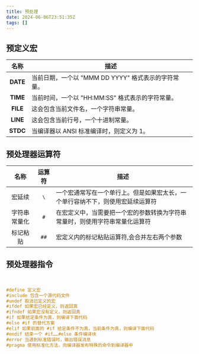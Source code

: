 ```yaml
---
title: 预处理
date: 2024-06-06T23:51:35Z
tags: []
---
```


## 预定义宏

|   名称   | 描述                                                |
| :------: | --------------------------------------------------- |
| **DATE** | 当前日期，一个以 "MMM DD YYYY" 格式表示的字符常量。 |
| **TIME** | 当前时间，一个以 "HH:MM:SS" 格式表示的字符常量。    |
| **FILE** | 这会包含当前文件名，一个字符串常量。                |
| **LINE** | 这会包含当前行号，一个十进制常量。                  |
| **STDC** | 当编译器以 ANSI 标准编译时，则定义为 1。            |

## 预处理器运算符

|     名称     | 运算符 | 描述                                                                           |
| :----------: | :----: | ------------------------------------------------------------------------------ |
|    宏延续    | ​`\`​  | 一个宏通常写在一个单行上。但是如果宏太长，一个单行容纳不下，则使用宏延续运算符 |
| 字符串常量化 | ​`#`​  | 在宏定义中，当需要把一个宏的参数转换为字符串常量时，则使用字符串常量化运算符   |
|   标记粘贴   | ​`##`​ | 宏定义内的标记粘贴运算符,会合并左右两个参数                                    |

## 预处理器指令

‍

```c
#define 定义宏
#include 包含一个源代码文件
#undef 取消已定义的宏
#ifdef 如果宏已经定义，则返回真
#ifndef 如果宏没有定义，则返回真
#if 如果给定条件为真，则编译下面代码
#else #if 的替代方案
#elif 如果前面的 #if 给定条件不为真，当前条件为真，则编译下面代码
#endif 结束一个 #if……#else 条件编译块
#error 当遇到标准错误时，输出错误消息
#pragma 使用标准化方法，向编译器发布特殊的命令到编译器中
```
